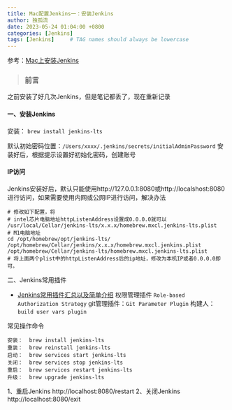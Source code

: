 ```yaml
---
title: Mac配置Jenkins一：安装Jenkins
author: 独孤流
date: 2023-05-24 01:04:00 +0800
categories: [Jenkins]
tags: [Jenkins]     # TAG names should always be lowercase
---
```


参考：[Mac上安装Jenkins](https://www.jianshu.com/p/b8a3b9992cd0)
> ### 前言
之前安装了好几次Jenkins，但是笔记都丢了，现在重新记录

#### 一、安装Jenkins
安装：  `brew install jenkins-lts`

默认初始密码位置：`/Users/xxxx/.jenkins/secrets/initialAdminPassword`
安装好后，根据提示设置好初始化密码，创建账号

#### IP访问
Jenkins安装好后，默认只能使用http://127.0.0.1:8080或http://localshost:8080进行访问，如果需要使用内网或公网IP进行访问，解决办法
```
# 修改如下配置，将
# intel芯片电脑地址httpListenAddress设置成0.0.0.0就可以
/usr/local/Cellar/jenkins-lts/x.x.x/homebrew.mxcl.jenkins-lts.plist
# M1电脑地址
cd /opt/homebrew/opt/jenkins-lts/ 
/opt/homebrew/Cellar/jenkins/x.x.x/homebrew.mxcl.jenkins.plist
/opt/homebrew/Cellar/jenkins-lts/homebrew.mxcl.jenkins-lts.plist
# 将上面两个plist中的httpListenAddress后的ip地址，修改为本机IP或者0.0.0.0即可。
```

二、Jenkins常用插件
- [Jenkins常用插件汇总以及简单介绍](https://wiki.eryajf.net/pages/2280.html#_22-mysql-database)
权限管理插件 `Role-based Authorization Strategy`
git管理插件：`Git Parameter Plugin`
构建人：`build user vars plugin`


常见操作命令
```
安装：  brew install jenkins-lts
重装：  brew reinstall jenkins-lts
启动：  brew services start jenkins-lts
关闭：  brew services stop jenkins-lts
重启：  brew services restart jenkins-lts
升级：  brew upgrade jenkins-lts
```

1、重启Jenkins http://localhost:8080/restart
2、关闭Jenkins http://localhost:8080/exit